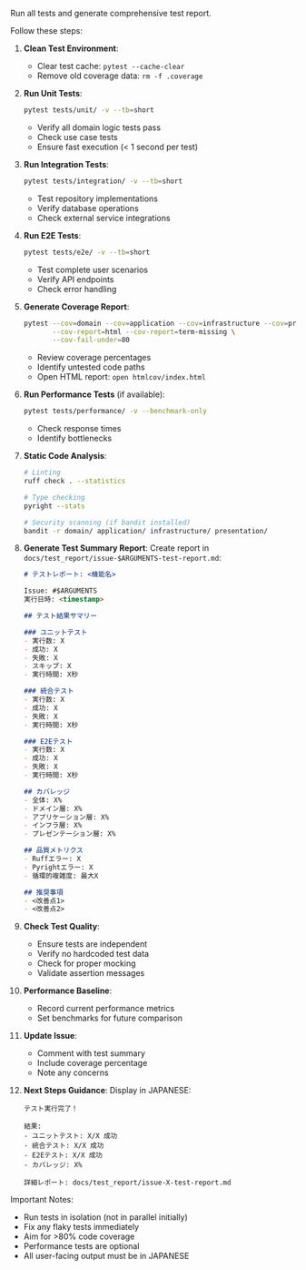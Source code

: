 Run all tests and generate comprehensive test report.

Follow these steps:

1. **Clean Test Environment**:
   - Clear test cache: `pytest --cache-clear`
   - Remove old coverage data: `rm -f .coverage`

2. **Run Unit Tests**:
   ```bash
   pytest tests/unit/ -v --tb=short
   ```
   - Verify all domain logic tests pass
   - Check use case tests
   - Ensure fast execution (< 1 second per test)

3. **Run Integration Tests**:
   ```bash
   pytest tests/integration/ -v --tb=short
   ```
   - Test repository implementations
   - Verify database operations
   - Check external service integrations

4. **Run E2E Tests**:
   ```bash
   pytest tests/e2e/ -v --tb=short
   ```
   - Test complete user scenarios
   - Verify API endpoints
   - Check error handling

5. **Generate Coverage Report**:
   ```bash
   pytest --cov=domain --cov=application --cov=infrastructure --cov=presentation \
          --cov-report=html --cov-report=term-missing \
          --cov-fail-under=80
   ```
   - Review coverage percentages
   - Identify untested code paths
   - Open HTML report: `open htmlcov/index.html`

6. **Run Performance Tests** (if available):
   ```bash
   pytest tests/performance/ -v --benchmark-only
   ```
   - Check response times
   - Identify bottlenecks

7. **Static Code Analysis**:
   ```bash
   # Linting
   ruff check . --statistics
   
   # Type checking
   pyright --stats
   
   # Security scanning (if bandit installed)
   bandit -r domain/ application/ infrastructure/ presentation/
   ```

8. **Generate Test Summary Report**:
   Create report in `docs/test_report/issue-$ARGUMENTS-test-report.md`:
   
   ```markdown
   # テストレポート: <機能名>
   
   Issue: #$ARGUMENTS
   実行日時: <timestamp>
   
   ## テスト結果サマリー
   
   ### ユニットテスト
   - 実行数: X
   - 成功: X
   - 失敗: X
   - スキップ: X
   - 実行時間: X秒
   
   ### 統合テスト
   - 実行数: X
   - 成功: X
   - 失敗: X
   - 実行時間: X秒
   
   ### E2Eテスト
   - 実行数: X
   - 成功: X
   - 失敗: X
   - 実行時間: X秒
   
   ## カバレッジ
   - 全体: X%
   - ドメイン層: X%
   - アプリケーション層: X%
   - インフラ層: X%
   - プレゼンテーション層: X%
   
   ## 品質メトリクス
   - Ruffエラー: X
   - Pyrightエラー: X
   - 循環的複雑度: 最大X
   
   ## 推奨事項
   - <改善点1>
   - <改善点2>
   ```

9. **Check Test Quality**:
   - Ensure tests are independent
   - Verify no hardcoded test data
   - Check for proper mocking
   - Validate assertion messages

10. **Performance Baseline**:
    - Record current performance metrics
    - Set benchmarks for future comparison

11. **Update Issue**:
    - Comment with test summary
    - Include coverage percentage
    - Note any concerns

12. **Next Steps Guidance**:
    Display in JAPANESE:
    ```
    テスト実行完了！
    
    結果:
    - ユニットテスト: X/X 成功
    - 統合テスト: X/X 成功  
    - E2Eテスト: X/X 成功
    - カバレッジ: X%
    
    詳細レポート: docs/test_report/issue-X-test-report.md
    ```

Important Notes:
- Run tests in isolation (not in parallel initially)
- Fix any flaky tests immediately
- Aim for >80% code coverage
- Performance tests are optional
- All user-facing output must be in JAPANESE